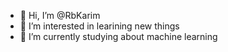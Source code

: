 - 👋 Hi, I’m @RbKarim
- 👀 I’m interested in learining new things 
- 🌱 I’m currently studying about machine learning

<!---
RbKarim/RbKarim is a ✨ special ✨ repository because its `README.md` (this file) appears on your GitHub profile.
You can click the Preview link to take a look at your changes.
--->
